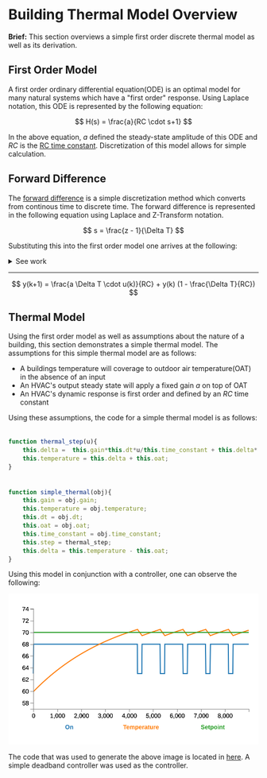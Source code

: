 # Building Thermal Model Overview

**Brief:** This section overviews a simple first order discrete thermal model as well as its derivation.

## First Order Model

A first order ordinary differential equation(ODE) is an optimal model for many natural systems which have a "first order" response. Using Laplace notation, this ODE is represented by the following equation:

$$
H(s) = \frac{a}{RC \cdot s+1} 
$$

In the above equation, $a$ defined the steady-state amplitude of this ODE and $RC$ is the [RC time constant](https://en.wikipedia.org/wiki/RC_time_constant). Discretization of this model allows for simple calculation.

## Forward Difference

The [forward difference](https://en.wikipedia.org/wiki/Finite_difference#Forward,_backward,_and_central_differences) is a simple discretization method which converts from continous time to discrete time. The forward difference is represented in the following equation using Laplace and Z-Transform notation.

$$
s = \frac{z - 1}{\Delta T}
$$

Substituting this into the first order model one arrives at the following: 


<details><summary>See work</summary>

$$
\frac{Y}{U} = \frac{a}{RC \cdot (\frac{z - 1}{\Delta T})+1} 
$$

$$
\frac{Y}{U} = \frac{a \Delta T}{RC(z - 1)+\Delta T} 
$$

$$
Y(RC(z - 1)+\Delta T) = a \Delta T U 
$$

$$
Y \cdot RC \cdot z = a \Delta T U + Y (RC - \Delta T)  
$$

</details>

---


$$
y(k+1) = \frac{a \Delta T \cdot u(k)}{RC} + y(k) (1 - \frac{\Delta T}{RC})  
$$

## Thermal Model

Using the first order model as well as assumptions about the nature of a building, this section demonstrates a simple thermal model. The assumptions for this simple thermal model are as follows: 

- A buildings temperature will coverage to outdoor air temperature(OAT) in the absence of an input
- An HVAC's output steady state will apply a fixed gain $a$ on top of OAT
- An HVAC's dynamic response is first order and defined by an $RC$ time constant  

Using these assumptions, the code for a simple thermal model is as follows:

```js

function thermal_step(u){
    this.delta =  this.gain*this.dt*u/this.time_constant + this.delta*(1 - this.dt/this.time_constant) ;
    this.temperature = this.delta + this.oat;
}


function simple_thermal(obj){
    this.gain = obj.gain;
    this.temperature = obj.temperature;
    this.dt = obj.dt;
    this.oat = obj.oat;
    this.time_constant = obj.time_constant;
    this.step = thermal_step;
    this.delta = this.temperature - this.oat;
}

```

Using this model in conjunction with a controller, one can observe the following: 


<p align='center'>

<img src='testThermal.svg'>

</p>

The code that was used to generate the above image is located in [here](https://github.com/NateZimmer/piStat/tree/master/test/). A simple deadband controller was used as the controller. 

